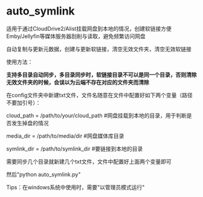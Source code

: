 # auto_symlink
适用于通过CloudDrive2/Alist挂载网盘到本地的情况，创建软链接方便Emby/Jellyfin等媒体服务器刮削与读取，避免频繁访问网盘

自动复制与更新元数据，创建与更新软链接，清空无效文件夹，清空无效软链接

使用方法：

**支持多目录自动同步，多目录同步时，软链接目录不可以是同一个目录，否则清除无效文件夹的时候，会误以为云端不存在对应的文件夹而清除**

在config文件夹中新建txt文件，文件名随意在文件中配置好如下两个变量（路径不要加引号）：

cloud_path = /path/to/your/cloud_path #网盘挂载到本地的目录，用于判断是否发生掉盘的情况

media_dir = /path/to/media/dir #网盘媒体库目录

symlink_dir = /path/to/symlink_dir #要链接到本地的目录

需要同步几个目录就新建几个txt文件，文件中配置好上面两个变量即可

然后"python auto_symlink.py"

Tips：在windows系统中使用时，需要"以管理员模式运行"
